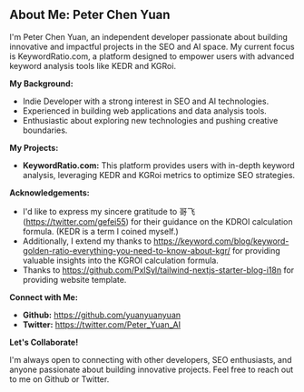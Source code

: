 ## About Me: Peter Chen Yuan

I'm Peter Chen Yuan, an independent developer passionate about building innovative and impactful projects in the SEO and AI space. My current focus is KeywordRatio.com, a platform designed to empower users with advanced keyword analysis tools like KEDR and KGRoi.

**My Background:**

* Indie Developer with a strong interest in SEO and AI technologies.
* Experienced in building web applications and data analysis tools.
* Enthusiastic about exploring new technologies and pushing creative boundaries.

**My Projects:**

* **KeywordRatio.com:** This platform provides users with in-depth keyword analysis, leveraging KEDR and KGRoi metrics to optimize SEO strategies.

**Acknowledgements:**

* I'd like to express my sincere gratitude to 哥飞 (https://twitter.com/gefei55) for their guidance on the KDROI calculation formula. (KEDR is a term I coined myself.)
* Additionally, I extend my thanks to https://keyword.com/blog/keyword-golden-ratio-everything-you-need-to-know-about-kgr/ for providing valuable insights into the KGROI calculation formula.
* Thanks  to https://github.com/PxlSyl/tailwind-nextjs-starter-blog-i18n for providing website template.

**Connect with Me:**

* **Github:** https://github.com/yuanyuanyuan
* **Twitter:** https://twitter.com/Peter_Yuan_AI

**Let's Collaborate!**

I'm always open to connecting with other developers, SEO enthusiasts, and anyone passionate about building innovative projects. Feel free to reach out to me on Github or Twitter.